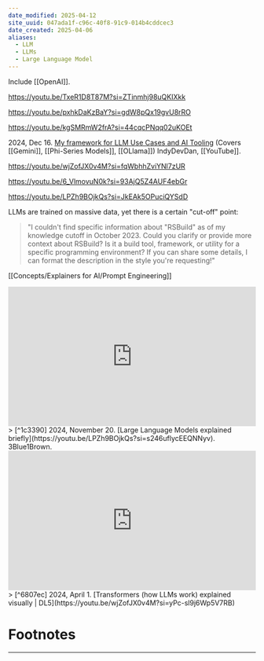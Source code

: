 ```yaml
---
date_modified: 2025-04-12
site_uuid: 047ada1f-c96c-40f8-91c9-014b4cddcec3
date_created: 2025-04-06
aliases:
  - LLM
  - LLMs
  - Large Language Model
---
```


Include [[OpenAI]]. 

https://youtu.be/TxeR1D8T87M?si=ZTinmhj98uQKIXkk

https://youtu.be/pxhkDaKzBaY?si=gdW8pQx19gvU8rRO

https://youtu.be/kgSMRmW2frA?si=44cqcPNqq02uKOEt

2024, Dec 16. [My framework for LLM Use Cases and AI Tooling](https://youtu.be/pytSbBRoFw8?si=LvlekG4HLRMPmiX1)  (Covers [[Gemini]], [[Phi-Series Models]], [[OLlama]]) IndyDevDan, [[YouTube]].

https://youtu.be/wjZofJX0v4M?si=fqWbhhZviYNl7zUR

https://youtu.be/6_VlmovuN0k?si=93AjQ5Z4AUF4ebGr

https://youtu.be/LPZh9BOjkQs?si=JkEAk5OPuciQYSdD

LLMs are trained on massive data, yet there is a certain "cut-off" point:
>"I couldn't find specific information about "RSBuild" as of my knowledge cutoff in October 2023. Could you clarify or provide more context about RSBuild? Is it a build tool, framework, or utility for a specific programming environment? If you can share some details, I can format the description in the style you're requesting!"

[[Concepts/Explainers for AI/Prompt Engineering]]

<iframe 
  style="aspect-ratio:16/9;width:100%;height:auto" 
  src="https://www.youtube.com/embed/LPZh9BOjkQs?si=s246uflycEEQNNyv" 
  title="YouTube video player" 
  frameborder="0" 
  allow="accelerometer; autoplay; clipboard-write; encrypted-media; gyroscope; picture-in-picture; web-share" 
  referrerpolicy="strict-origin-when-cross-origin" 
  allowfullscreen
></iframe>
>  
[^1c3390] 2024, November 20. [Large Language Models explained briefly](https://youtu.be/LPZh9BOjkQs?si=s246uflycEEQNNyv). 3Blue1Brown.


<iframe 
  style="aspect-ratio:16/9;width:100%;height:auto" 
  src="https://www.youtube.com/embed/wjZofJX0v4M?si=yPc-sl9j6Wp5V7RB" 
  title="YouTube video player" 
  frameborder="0" 
  allow="accelerometer; autoplay; clipboard-write; encrypted-media; gyroscope; picture-in-picture; web-share" 
  referrerpolicy="strict-origin-when-cross-origin" 
  allowfullscreen
></iframe>
>  
[^6807ec] 2024, April 1. [Transformers (how LLMs work) explained visually | DL5](https://youtu.be/wjZofJX0v4M?si=yPc-sl9j6Wp5V7RB)

# Footnotes
***
[^6807ec]: 2024, April 1. [Transformers (how LLMs work) explained visually | DL5](https://youtu.be/wjZofJX0v4M?si=yPc-sl9j6Wp5V7RB)